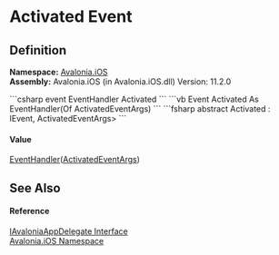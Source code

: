 # Activated Event




## Definition
**Namespace:** <a href="N_Avalonia_iOS">Avalonia.iOS</a>  
**Assembly:** Avalonia.iOS (in Avalonia.iOS.dll) Version: 11.2.0

<Tabs groupId="api-code-preview">
<TabItem value="csharp" label="C#">
```csharp
event EventHandler<ActivatedEventArgs> Activated
```
</TabItem>
<TabItem value="vb" label="VB">
```vb
Event Activated As EventHandler(Of ActivatedEventArgs)
```
</TabItem>
<TabItem value="fsharp" label="F#">
```fsharp
abstract Activated : IEvent<EventHandler<ActivatedEventArgs>,
    ActivatedEventArgs>
```
</TabItem>
</Tabs>



#### Value
<a href="https://learn.microsoft.com/dotnet/api/system.eventhandler-1" target="_blank" rel="noopener noreferrer">EventHandler</a>(<a href="T_Avalonia_Controls_ApplicationLifetimes_ActivatedEventArgs">ActivatedEventArgs</a>)

## See Also


#### Reference
<a href="T_Avalonia_iOS_IAvaloniaAppDelegate">IAvaloniaAppDelegate Interface</a>  
<a href="N_Avalonia_iOS">Avalonia.iOS Namespace</a>  
